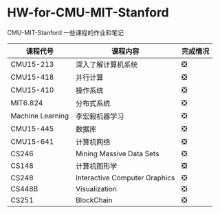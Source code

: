 # HW-for-CMU-MIT-Stanford
CMU-MIT-Stanford 一些课程的作业和笔记





|课程代号|课程内容|完成情况|
|-|-|-|
|CMU15-213|深入了解计算机系统|❎|
|CMU15-418|并行计算|❎|
|CMU15-410|操作系统|❎|
|MIT6.824|分布式系统|❎|
|Machine Learning|李宏毅机器学习|❎|
|CMU15-445|数据库|❎|
|CMU15-641|计算机网络|❎|
|CS246|Mining Massive Data Sets|❎|
|CS148|计算机图形学|❎|
|CS248|Interactive Computer Graphics|❎|
|CS448B|Visualization|❎|
|CS251|BlockChain|❎|